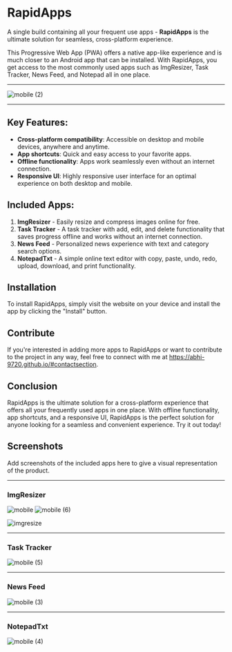 # RapidApps

A single build containing all your frequent use apps - **RapidApps** is the ultimate solution for seamless, cross-platform experience. 

This Progressive Web App (PWA) offers a native app-like experience and is much closer to an Android app that can be installed. With RapidApps, you get access to the most commonly used apps such as ImgResizer, Task Tracker, News Feed, and Notepad all in one place. 

---
![mobile (2)](https://user-images.githubusercontent.com/68281476/216881188-3eec4937-544b-48a5-8a88-f62ded78e0a9.png)

---

## Key Features:

- **Cross-platform compatibility**: Accessible on desktop and mobile devices, anywhere and anytime.
- **App shortcuts**: Quick and easy access to your favorite apps.
- **Offline functionality**: Apps work seamlessly even without an internet connection.
- **Responsive UI**: Highly responsive user interface for an optimal experience on both desktop and mobile.

## Included Apps:

1. **ImgResizer** - Easily resize and compress images online for free.
2. **Task Tracker** - A task tracker with add, edit, and delete functionality that saves progress offline and works without an internet connection.
3. **News Feed** - Personalized news experience with text and category search options.
4. **NotepadTxt** - A simple online text editor with copy, paste, undo, redo, upload, download, and print functionality.


## Installation

To install RapidApps, simply visit the website on your device and install the app by clicking the "Install" button. 


## Contribute

If you're interested in adding more apps to RapidApps or want to contribute to the project in any way, feel free to connect with me at https://abhi-9720.github.io/#contactsection.

## Conclusion

RapidApps is the ultimate solution for a cross-platform experience that offers all your frequently used apps in one place. With offline functionality, app shortcuts, and a responsive UI, RapidApps is the perfect solution for anyone looking for a seamless and convenient experience. Try it out today!




## Screenshots

Add screenshots of the included apps here to give a visual representation of the product.

----
### ImgResizer
![mobile](https://user-images.githubusercontent.com/68281476/216881272-9300b66f-13bb-4264-97f5-7078b62eb908.png)
![mobile (6)](https://user-images.githubusercontent.com/68281476/216881288-0759e0ea-c641-4ac4-a75c-51a67f667a4f.png)

![imgresize](https://user-images.githubusercontent.com/68281476/216881565-68ca6710-5ab7-4e93-9fb6-301cd0cd2a62.png)

----
### Task Tracker
![mobile (5)](https://user-images.githubusercontent.com/68281476/216881105-7e63a4ca-33b1-44fd-9be3-c82dbe9dc922.png)

----
### News Feed
![mobile (3)](https://user-images.githubusercontent.com/68281476/216881131-33c506d3-158d-4ad0-a351-ec22f6131dd0.png)

----
### NotepadTxt
![mobile (4)](https://user-images.githubusercontent.com/68281476/216881145-74740d05-a8c5-43bc-a760-8c6a1bb9a7d0.png)
